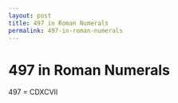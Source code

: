 ```yaml
---
layout: post
title: 497 in Roman Numerals
permalink: 497-in-roman-numerals
---
```


# 497 in Roman Numerals

497 = CDXCVII
